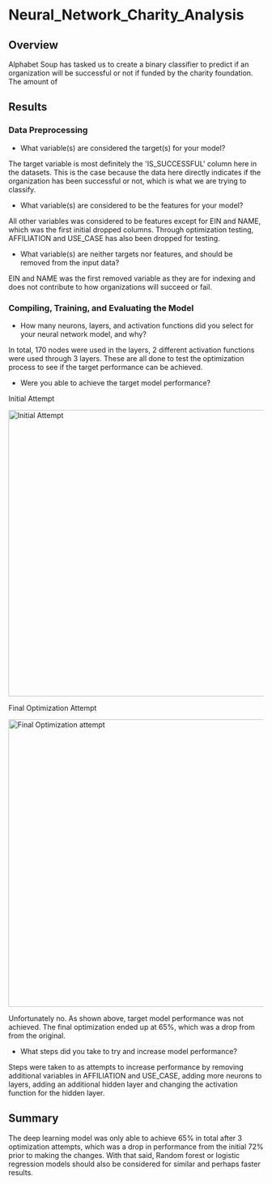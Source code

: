 # Neural_Network_Charity_Analysis

## Overview
Alphabet Soup has tasked us to create a binary classifier to predict if an organization will be successful or not if funded by the charity foundation. The amount of 

## Results

### Data Preprocessing

- What variable(s) are considered the target(s) for your model?
 
 The target variable is most definitely the 'IS_SUCCESSFUL' column here in the datasets. This is the case because the data here directly indicates if the organization has been successful or not, which is what we are trying to classify.
 
- What variable(s) are considered to be the features for your model?

All other variables was considered to be features except for EIN and NAME, which was the first initial dropped columns. Through optimization testing, AFFILIATION and USE_CASE has also been dropped for testing.

- What variable(s) are neither targets nor features, and should be removed from the input data?

EIN and NAME was the first removed variable as they are for indexing and does not contribute to how organizations will succeed or fail.

### Compiling, Training, and Evaluating the Model

- How many neurons, layers, and activation functions did you select for your neural network model, and why? 

In total, 170 nodes were used in the layers, 2 different activation functions were used through 3 layers. These are all done to test the optimization process to see if the target performance can be achieved.

- Were you able to achieve the target model performance?

Initial Attempt

<img width="565" alt="Initial Attempt" src="https://user-images.githubusercontent.com/68725398/105669808-f94f2980-5ead-11eb-8e33-a5968244ff2a.png">

Final Optimization Attempt

<img width="567" alt="Final Optimization attempt" src="https://user-images.githubusercontent.com/68725398/105669813-fc4a1a00-5ead-11eb-9790-331de407f65c.png">

Unfortunately no. As shown above, target model performance was not achieved. The final optimization ended up at 65%, which was a drop from from the original.

- What steps did you take to try and increase model performance?

Steps were taken to as attempts to increase performance by removing additional variables in AFFILIATION and USE_CASE, adding more neurons to layers, adding an additional hidden layer and changing the activation function for the hidden layer.

## Summary

The deep learning model was only able to achieve 65% in total after 3 optimization attempts, which was a drop in performance from the initial 72% prior to making the changes. With that said, Random forest or logistic regression models should also be considered for similar and perhaps faster results.
